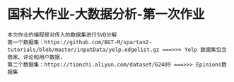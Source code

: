 # 国科大作业-大数据分析-第一次作业
    本次作业的编程是对传入的数据集进行SVD分解
    第一个数据集：https://github.com/BGT-M/spartan2-tutorials/blob/master/inputData/yelp.edgelist.gz ===>>> Yelp 数据集包含商家、评论和用户数据，
    第二个数据集：https://tianchi.aliyun.com/dataset/62409 ===>>> Epinions数据集
